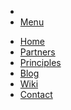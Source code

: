   <nav class="top-bar" data-topbar>
        <ul class="title-area">
           <li class="name">
            </li> 
            <li class="toggle-topbar menu-icon left"><a href="#">Menu</a></li>
        </ul>
        <section class="top-bar-section clearfix">
            <ul class="left">
                <li><a href="/">Home</a></li>
                <li><a href="/partners/">Partners</a></li>
                <li><a href="/principles/">Principles</a></li>
                <li><a href="/blog/">Blog</a></li>
                <li><a href="https://github.com/oada/oada-docs">Wiki</a></li>
                <li><a href="/contact/">Contact</a></li>
            </ul>
       </section>
    </nav>
